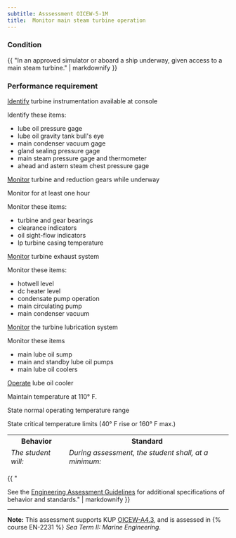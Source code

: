 ```yaml
---
subtitle: Asssessment OICEW-5-1M
title:  Monitor main steam turbine operation
---
```




### Condition

{{ "In an approved simulator or aboard a ship underway, given access to a main steam turbine." | markdownify }}

### Performance requirement 

<table width='100%' class='Guidelines'>
 <thead>
 <tr>
     <th class='thirty'>Behavior</th>
     <th class='seventy'>Standard</th>
 </tr>
 <tr>
     <td><em>The student will:</em></td>
     <td><em>During assessment, the student shall, at a minimum:</em></td>
 </tr>
 </thead>
 <tbody>


<!--rowstart-->

[Identify](guidelines#identify) turbine instrumentation available at console

<!--cellbreak-->

Identify these items:

  * lube oil pressure gage
  * lube oil gravity tank bull's eye
  * main condenser vacuum gage
  * gland sealing pressure gage
  * main steam pressure gage and thermometer
  * ahead and astern steam chest pressure gage

<!--rowend-->


<!--rowstart-->

[Monitor](guidelines#monitor) turbine and reduction gears while underway

<!--cellbreak-->

Monitor for at least one hour

Monitor these items:

  * turbine and gear bearings
  * clearance indicators
  * oil sight-flow indicators
  * lp turbine casing temperature

<!--rowend-->


<!--rowstart-->

[Monitor](guidelines#monitor) turbine exhaust system

<!--cellbreak-->

Monitor these items:

  * hotwell level
  * dc heater level
  * condensate pump operation
  * main circulating pump
  * main condenser vacuum

<!--rowend-->


<!--rowstart-->

[Monitor](guidelines#monitor) the turbine lubrication system

<!--cellbreak-->

Monitor these items

  * main lube oil sump
  * main and standby lube oil pumps
  * main lube oil coolers

<!--rowend-->


<!--rowstart-->

[Operate](guidelines#operate) lube oil cooler

<!--cellbreak-->

Maintain temperature at 110° F.

State normal operating temperature range

State critical temperature limits (40° F rise or 160° F max.)

<!--rowend-->


 </tbody>
 </table>

{{ "

See the [Engineering Assessment Guidelines](guidelines) for additional specifications of behavior and standards." | markdownify }}


*****

**Note:** This assessment supports KUP [OICEW-A4.3]({{site.baseurl}}/tables/31.html#OICEW-A4.3), and is assessed in  {% course  EN-2231 %}  *Sea Term II: Marine Engineering*. 

